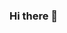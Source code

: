 ### Hi there 👋

<!--
**AvinLT/AvinLT** is a ✨ _special_ ✨ repository because its `README.md` (this file) appears on your GitHub profile.


- 🔭 I’m currently working on a few of my own personal projects. 
- 🌱 I’m currently learning python, Haskell, Flutter
- 📫 How to reach me: email: avinlanson@gmail.com , ig: @avin.l
- 😄 Pronouns: He/Him
- ⚡ Fun fact: Lived in Qatar for 18 years and counting.
-->

